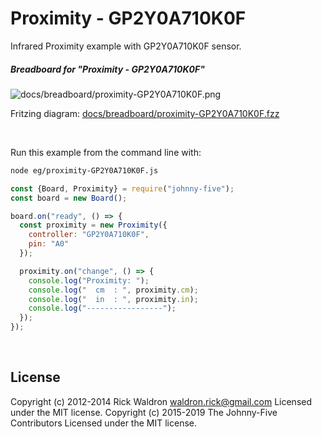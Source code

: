 <!--remove-start-->

# Proximity - GP2Y0A710K0F

<!--remove-end-->


Infrared Proximity example with GP2Y0A710K0F sensor.





##### Breadboard for "Proximity - GP2Y0A710K0F"



![docs/breadboard/proximity-GP2Y0A710K0F.png](breadboard/proximity-GP2Y0A710K0F.png)<br>

Fritzing diagram: [docs/breadboard/proximity-GP2Y0A710K0F.fzz](breadboard/proximity-GP2Y0A710K0F.fzz)

&nbsp;




Run this example from the command line with:
```bash
node eg/proximity-GP2Y0A710K0F.js
```


```javascript
const {Board, Proximity} = require("johnny-five");
const board = new Board();

board.on("ready", () => {
  const proximity = new Proximity({
    controller: "GP2Y0A710K0F",
    pin: "A0"
  });

  proximity.on("change", () => {
    console.log("Proximity: ");
    console.log("  cm  : ", proximity.cm);
    console.log("  in  : ", proximity.in);
    console.log("-----------------");
  });
});

```








&nbsp;

<!--remove-start-->

## License
Copyright (c) 2012-2014 Rick Waldron <waldron.rick@gmail.com>
Licensed under the MIT license.
Copyright (c) 2015-2019 The Johnny-Five Contributors
Licensed under the MIT license.

<!--remove-end-->
